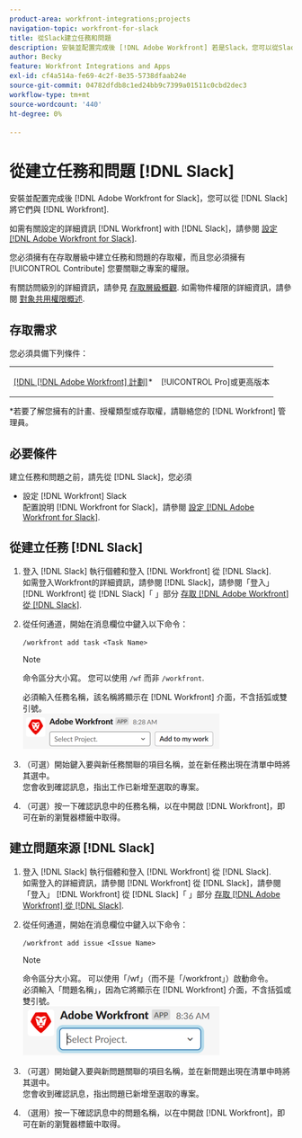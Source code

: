 ```yaml
---
product-area: workfront-integrations;projects
navigation-topic: workfront-for-slack
title: 從Slack建立任務和問題
description: 安裝並配置完成後 [!DNL Adobe Workfront] 若是Slack，您可以從Slack建立任務和問題，並將它們與Workfront中的專案建立關聯。
author: Becky
feature: Workfront Integrations and Apps
exl-id: cf4a514a-fe69-4c2f-8e35-5738dfaab24e
source-git-commit: 04782dfdb8c1ed24bb9c7399a01511c0cbd2dec3
workflow-type: tm+mt
source-wordcount: '440'
ht-degree: 0%

---
```


# 從建立任務和問題 [!DNL Slack]

安裝並配置完成後 [!DNL Adobe Workfront for Slack]，您可以從 [!DNL Slack] 將它們與 [!DNL Workfront].

如需有關設定的詳細資訊 [!DNL Workfront] with [!DNL Slack]，請參閱 [設定 [!DNL Adobe Workfront for Slack]](../../workfront-integrations-and-apps/using-workfront-with-slack/configure-workfront-for-slack.md).

您必須擁有在存取層級中建立任務和問題的存取權，而且您必須擁有 [!UICONTROL Contribute] 您要關聯之專案的權限。

有關訪問級別的詳細資訊，請參見 [存取層級概觀](../../administration-and-setup/add-users/access-levels-and-object-permissions/access-levels-overview.md). 如需物件權限的詳細資訊，請參閱 [對象共用權限概述](../../workfront-basics/grant-and-request-access-to-objects/sharing-permissions-on-objects-overview.md).

## 存取需求

您必須具備下列條件：

<table style="table-layout:auto"> 
 <col> 
 </col> 
 <col> 
 </col> 
 <tbody> 
  <tr> 
   <td role="rowheader"><a href="https://www.workfront.com/plans" target="_blank">[!DNL [!DNL Adobe Workfront] 計劃]</a>*</td> 
   <td> <p>[!UICONTROL Pro]或更高版本</p> </td> 
  </tr> 
 </tbody> 
</table>

&#42;若要了解您擁有的計畫、授權類型或存取權，請聯絡您的 [!DNL Workfront] 管理員。

## 必要條件

建立任務和問題之前，請先從 [!DNL Slack]，您必須

* 設定 [!DNL Workfront] Slack\
   配置說明 [!DNL Workfront for Slack]，請參閱 [設定 [!DNL Adobe Workfront for Slack]](../../workfront-integrations-and-apps/using-workfront-with-slack/configure-workfront-for-slack.md).

## 從建立任務 [!DNL Slack]

1. 登入 [!DNL Slack] 執行個體和登入 [!DNL Workfront] 從 [!DNL Slack].\
   如需登入Workfront的詳細資訊，請參閱 [!DNL Slack]，請參閱「登入」 [!DNL Workfront] 從 [!DNL Slack]「 」部分 [存取 [!DNL Adobe Workfront] 從 [!DNL Slack]](../../workfront-integrations-and-apps/using-workfront-with-slack/access-workfront-from-slack.md).

1. 從任何通道，開始在消息欄位中鍵入以下命令：

   `/workfront add task <Task Name>`

   >[!NOTE]
   >
   >命令區分大小寫。 您可以使用 `/wf` 而非 `/workfront`.
   >  
   >必須輸入任務名稱，該名稱將顯示在 [!DNL Workfront] 介面，不含括弧或雙引號。\
   >![add_task_to_project.png](assets/add-task-to-project-350x63.png)

1. （可選）開始鍵入要與新任務關聯的項目名稱，並在新任務出現在清單中時將其選中。\
   您會收到確認訊息，指出工作已新增至選取的專案。
1. （可選）按一下確認訊息中的任務名稱，以在中開啟 [!DNL Workfront]，即可在新的瀏覽器標籤中取得。

## 建立問題來源 [!DNL Slack]

1. 登入 [!DNL Slack] 執行個體和登入 [!DNL Workfront] 從 [!DNL Slack].\
   如需登入的詳細資訊，請參閱 [!DNL Workfront] 從 [!DNL Slack]，請參閱「登入」 [!DNL Workfront] 從 [!DNL Slack]「 」部分 [存取 [!DNL Adobe Workfront] 從 [!DNL Slack]](../../workfront-integrations-and-apps/using-workfront-with-slack/access-workfront-from-slack.md).

1. 從任何通道，開始在消息欄位中鍵入以下命令：

   `/workfront add issue <Issue Name>`

   >[!NOTE]
   >
   >命令區分大小寫。 可以使用「/wf」（而不是「/workfront」）啟動命令。 \
   >必須輸入「問題名稱」，因為它將顯示在 [!DNL Workfront] 介面，不含括弧或雙引號。\
   >![slack_add_issue_to_project.png](assets/slack-add-issue-to-project-350x88.png)

1. （可選）開始鍵入要與新問題關聯的項目名稱，並在新問題出現在清單中時將其選中。\
   您會收到確認訊息，指出問題已新增至選取的專案。
1. （選用）按一下確認訊息中的問題名稱，以在中開啟 [!DNL Workfront]，即可在新的瀏覽器標籤中取得。
